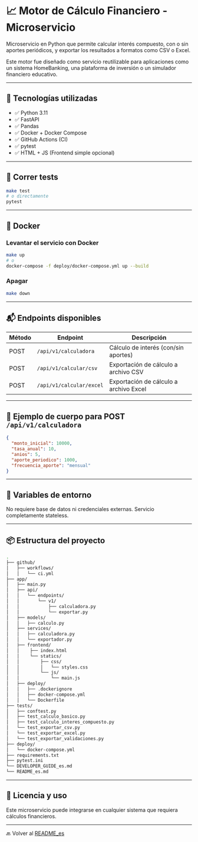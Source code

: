 # 📈 Motor de Cálculo Financiero - Microservicio

Microservicio en Python que permite calcular interés compuesto, con o sin aportes periódicos, y exportar los resultados a formatos como CSV o Excel.

Este motor fue diseñado como servicio reutilizable para aplicaciones como un sistema HomeBanking, una plataforma de inversión o un simulador financiero educativo.

---

## 🚀 Tecnologías utilizadas

- ✅ Python 3.11
- ✅ FastAPI
- ✅ Pandas
- ✅ Docker + Docker Compose
- ✅ GitHub Actions (CI)
- ✅ pytest
- ✅ HTML + JS (Frontend simple opcional)

---

## 🧪 Correr tests

```bash
make test
# o directamente
pytest
```

---

## 🐳 Docker

### Levantar el servicio con Docker

```bash
make up
# o
docker-compose -f deploy/docker-compose.yml up --build
```

### Apagar

```bash
make down
```

---

## 📬 Endpoints disponibles

| Método | Endpoint                     | Descripción                              |
|--------|------------------------------|------------------------------------------|
| POST   | `/api/v1/calculadora`        | Cálculo de interés (con/sin aportes)     |
| POST   | `/api/v1/calcular/csv`       | Exportación de cálculo a archivo CSV     |
| POST   | `/api/v1/calcular/excel`     | Exportación de cálculo a archivo Excel   |

---

## 🧠 Ejemplo de cuerpo para POST `/api/v1/calculadora`

```json
{
  "monto_inicial": 10000,
  "tasa_anual": 10,
  "anios": 5,
  "aporte_periodico": 1000,
  "frecuencia_aporte": "mensual"
}
```

---

## 🔧 Variables de entorno

No requiere base de datos ni credenciales externas. Servicio completamente stateless.

---

## 📦 Estructura del proyecto

```bash
.
├── github/
│   ├── workflows/
│   │   └── ci.yml
├── app/
│   ├── main.py
│   ├── api/
│   │   └── endpoints/
│   │       └── v1/
│   │           ├── calculadora.py
│   │           └── exportar.py
│   ├── models/
│   │   ├── calculo.py
│   ├── services/
│   │   ├── calculadora.py
│   │   └── exportador.py
│   ├── frontend/
│   │    ├── index.html
│   │    └── statics/
│   │        ├── css/
│   │        │   └── styles.css
│   │        └── js/
│   │            └── main.js
│   ├── deploy/
│   │   ├── .dockerignore
│   │   ├── docker-compose.yml
│   │   └── Dockerfile
├── tests/
│   ├── conftest.py
│   ├── test_calculo_basico.py
│   ├── test_calculo_interes_compuesto.py
│   └── test_exportar_csv.py
│   └── test_exportar_excel.py
│   └── test_exportar_validaciones.py
├── deploy/
│   └── docker-compose.yml
├── requirements.txt
├── pytest.ini
└── DEVELOPER_GUIDE_es.md
└── README_es.md
```

---

## 📣 Licencia y uso

Este microservicio puede integrarse en cualquier sistema que requiera cálculos financieros.

---

🔙 Volver al [README_es](./README_es.md)